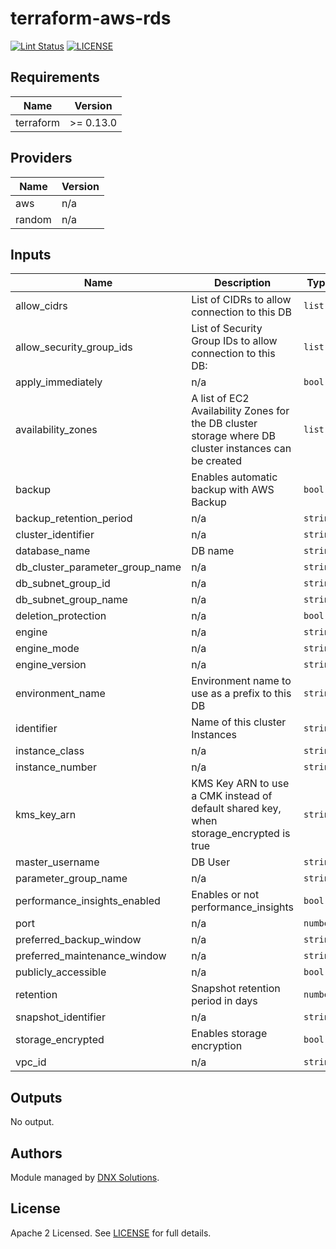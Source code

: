 # terraform-aws-rds

[![Lint Status](https://github.com/DNXLabs/terraform-aws-rds/workflows/Lint/badge.svg)](https://github.com/DNXLabs/terraform-aws-rds/actions)
[![LICENSE](https://img.shields.io/github/license/DNXLabs/terraform-aws-rds)](https://github.com/DNXLabs/terraform-aws-rds/blob/master/LICENSE)

<!--- BEGIN_TF_DOCS --->

## Requirements

| Name | Version |
|------|---------|
| terraform | >= 0.13.0 |

## Providers

| Name | Version |
|------|---------|
| aws | n/a |
| random | n/a |

## Inputs

| Name | Description | Type | Default | Required |
|------|-------------|------|---------|:--------:|
| allow\_cidrs | List of CIDRs to allow connection to this DB | `list` | `[]` | no |
| allow\_security\_group\_ids | List of Security Group IDs to allow connection to this DB: | `list` | `[]` | no |
| apply\_immediately | n/a | `bool` | `true` | no |
| availability\_zones | A list of EC2 Availability Zones for the DB cluster storage where DB cluster instances can be created | `list` | n/a | yes |
| backup | Enables automatic backup with AWS Backup | `bool` | n/a | yes |
| backup\_retention\_period | n/a | `string` | `"5"` | no |
| cluster\_identifier | n/a | `string` | `""` | no |
| database\_name | DB name | `string` | n/a | yes |
| db\_cluster\_parameter\_group\_name | n/a | `string` | `""` | no |
| db\_subnet\_group\_id | n/a | `string` | n/a | yes |
| db\_subnet\_group\_name | n/a | `string` | `""` | no |
| deletion\_protection | n/a | `bool` | `true` | no |
| engine | n/a | `string` | n/a | yes |
| engine\_mode | n/a | `string` | `""` | no |
| engine\_version | n/a | `string` | n/a | yes |
| environment\_name | Environment name to use as a prefix to this DB | `string` | n/a | yes |
| identifier | Name of this cluster Instances | `string` | n/a | yes |
| instance\_class | n/a | `string` | n/a | yes |
| instance\_number | n/a | `string` | `""` | no |
| kms\_key\_arn | KMS Key ARN to use a CMK instead of default shared key, when storage\_encrypted is true | `string` | `""` | no |
| master\_username | DB User | `string` | n/a | yes |
| parameter\_group\_name | n/a | `string` | n/a | yes |
| performance\_insights\_enabled | Enables or not performance\_insights | `bool` | `false` | no |
| port | n/a | `number` | n/a | yes |
| preferred\_backup\_window | n/a | `string` | `""` | no |
| preferred\_maintenance\_window | n/a | `string` | `""` | no |
| publicly\_accessible | n/a | `bool` | `false` | no |
| retention | Snapshot retention period in days | `number` | n/a | yes |
| snapshot\_identifier | n/a | `string` | `""` | no |
| storage\_encrypted | Enables storage encryption | `bool` | n/a | yes |
| vpc\_id | n/a | `string` | n/a | yes |

## Outputs

No output.

<!--- END_TF_DOCS --->

## Authors

Module managed by [DNX Solutions](https://github.com/DNXLabs).

## License

Apache 2 Licensed. See [LICENSE](https://github.com/DNXLabs/terraform-aws-template/blob/master/LICENSE) for full details.